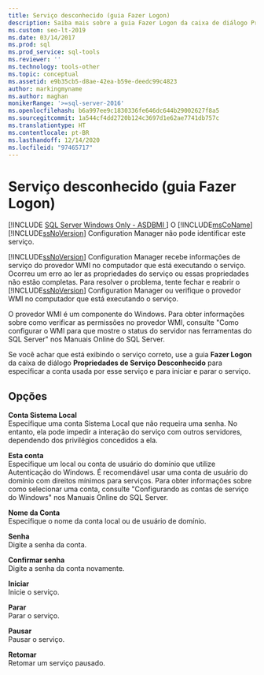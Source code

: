 ```yaml
---
title: Serviço desconhecido (guia Fazer Logon)
description: Saiba mais sobre a guia Fazer Logon da caixa de diálogo Propriedades do Serviço Desconhecido no SQL Server. Confira como usá-la para especificar uma conta e iniciar ou parar o serviço.
ms.custom: seo-lt-2019
ms.date: 03/14/2017
ms.prod: sql
ms.prod_service: sql-tools
ms.reviewer: ''
ms.technology: tools-other
ms.topic: conceptual
ms.assetid: e9b35cb5-d8ae-42ea-b59e-deedc99c4823
author: markingmyname
ms.author: maghan
monikerRange: '>=sql-server-2016'
ms.openlocfilehash: b6a997ee9c1830336fe646dc644b29002627f8a5
ms.sourcegitcommit: 1a544cf4dd2720b124c3697d1e62ae7741db757c
ms.translationtype: HT
ms.contentlocale: pt-BR
ms.lasthandoff: 12/14/2020
ms.locfileid: "97465717"
---
```

# <a name="unknown-service-log-on-tab"></a>Serviço desconhecido (guia Fazer Logon)
[!INCLUDE [SQL Server Windows Only - ASDBMI ](../../includes/applies-to-version/sql-windows-only-asdbmi.md)]
  O [!INCLUDE[msCoName](../../includes/msconame-md.md)] [!INCLUDE[ssNoVersion](../../includes/ssnoversion-md.md)] Configuration Manager não pode identificar este serviço.  
  
 [!INCLUDE[ssNoVersion](../../includes/ssnoversion-md.md)] Configuration Manager recebe informações de serviço do provedor WMI no computador que está executando o serviço. Ocorreu um erro ao ler as propriedades do serviço ou essas propriedades não estão completas. Para resolver o problema, tente fechar e reabrir o [!INCLUDE[ssNoVersion](../../includes/ssnoversion-md.md)] Configuration Manager ou verifique o provedor WMI no computador que está executando o serviço.  
  
 O provedor WMI é um componente do Windows. Para obter informações sobre como verificar as permissões no provedor WMI, consulte "Como configurar o WMI para que mostre o status do servidor nas ferramentas do SQL Server" nos Manuais Online do SQL Server.  
  
 Se você achar que está exibindo o serviço correto, use a guia **Fazer Logon** da caixa de diálogo **Propriedades de Serviço Desconhecido** para especificar a conta usada por esse serviço e para iniciar e parar o serviço.  
  
## <a name="options"></a>Opções  
 **Conta Sistema Local**  
 Especifique uma conta Sistema Local que não requeira uma senha. No entanto, ela pode impedir a interação do serviço com outros servidores, dependendo dos privilégios concedidos a ela.  
  
 **Esta conta**  
 Especifique um local ou conta de usuário do domínio que utilize Autenticação do Windows. É recomendável usar uma conta de usuário do domínio com direitos mínimos para serviços. Para obter informações sobre como selecionar uma conta, consulte "Configurando as contas de serviço do Windows" nos Manuais Online do SQL Server.  
  
 **Nome da Conta**  
 Especifique o nome da conta local ou de usuário de domínio.  
  
 **Senha**  
 Digite a senha da conta.  
  
 **Confirmar senha**  
 Digite a senha da conta novamente.  
  
 **Iniciar**  
 Inicie o serviço.  
  
 **Parar**  
 Parar o serviço.  
  
 **Pausar**  
 Pausar o serviço.  
  
 **Retomar**  
 Retomar um serviço pausado.  
  
  
